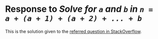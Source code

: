 # Response to _Solve for `a` and `b` in `n = a + (a + 1) + (a + 2) + ... + b`_

This is the solution given to the [referred question in StackOverflow](https://stackoverflow.com/questions/56189146/solve-for-a-and-b-in-n-a-a1-a2-b).
